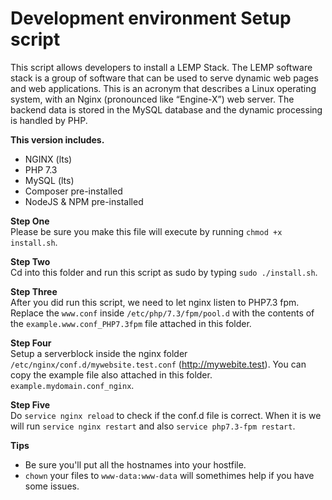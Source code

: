 # Development environment Setup script

This script allows developers to install a LEMP Stack. The LEMP software stack is a group of software that can be used to serve dynamic web pages and web applications. This is an acronym that describes a Linux operating system, with an Nginx (pronounced like “Engine-X”) web server. The backend data is stored in the MySQL database and the dynamic processing is handled by PHP.

**This version includes.**
   - NGINX (lts)
   - PHP 7.3
   - MySQL (lts)
   - Composer pre-installed
   - NodeJS & NPM pre-installed


**Step One**    
Please be sure you make this file will execute by running `chmod +x install.sh`.

**Step Two**    
Cd into this folder and run this script as sudo by typing `sudo ./install.sh`.

**Step Three**  
After you did run this script, we need to let nginx listen to PHP7.3 fpm.
Replace the `www.conf` inside `/etc/php/7.3/fpm/pool.d` with the contents of the `example.www.conf_PHP7.3fpm` file attached in this folder.

**Step Four**   
Setup a serverblock inside the nginx folder `/etc/nginx/conf.d/mywebsite.test.conf` (http://mywebite.test). You can copy the example file
also attached in this folder. `example.mydomain.conf_nginx`.

**Step Five**   
Do `service nginx reload` to check if the conf.d file is correct. When it is we will run `service nginx restart` and also `service php7.3-fpm restart`.

**Tips**    
* Be sure you'll put all the hostnames into your hostfile.
* `chown` your files to `www-data:www-data` will somethimes help if you have some issues.

